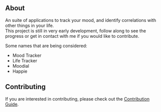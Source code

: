 ## About

An suite of applications to track your mood, and identify correlations with other things in your life.  
This project is still in very early development, follow along to see the progress or get in contact with me if you would like to contribute.  

Some names that are being considered:

- Mood Tracker
- Life Tracker
- Moodial
- Happie

## Contributing

If you are interested in contributing, please check out the [Contribution Guide](https://github.com/chase-manning/Personal-Website/blob/master/.github/CONTRIBUTING.md).
